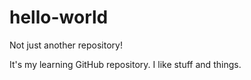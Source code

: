 # hello-world
Not just another repository!

It's my learning GitHub repository. I like stuff and things.

